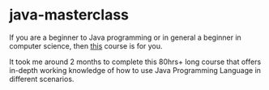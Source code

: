 # java-masterclass

If you are a beginner to Java programming or in general a beginner in computer science, then [this](https://www.udemy.com/course/java-the-complete-java-developer-course/) course is for you.

It took me around 2 months to complete this 80hrs+ long course that offers in-depth working knowledge of how to use Java Programming Language in different scenarios.


